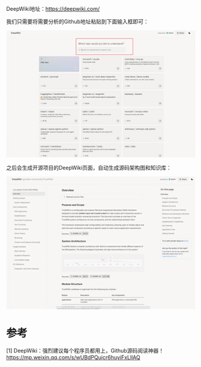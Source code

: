 DeepWiki地址：https://deepwiki.com/

我们只需要将需要分析的Github地址粘贴到下面输入框即可：

![](.01_Github源码阅读工具_images/界面1.png)

之后会生成开源项目的DeepWiki页面，自动生成源码架构图和知识库：

![](.01_Github源码阅读工具_images/解读.png)

# 参考

[1] DeepWiki：强烈建议每个程序员都用上，Github源码阅读神器！https://mp.weixin.qq.com/s/wUBdPQujcr6huyiFxLllAQ